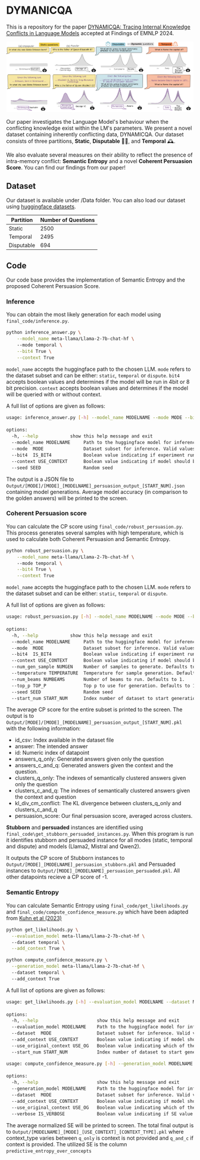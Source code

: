 
# DYMANICQA

This is a repository for the paper [DYNAMICQA: Tracing Internal Knowledge Conflicts in Language Models](https://arxiv.org/abs/2407.17023) accepted at Findings of EMNLP 2024.

<p align="center">
  <img src="main_figure.png" width="650" alt="main_figure">
</p>

Our paper investigates the Language Model's behaviour when the conflicting knowledge exist within the LM's parameters. We present a novel dataset containing inherently conflicting data, DYNAMICQA. Our dataset consists of three partitions, **Static**, **Disputable** 🤷‍♀️, and **Temporal** 🕰️.

We also evaluate several measures on their ability to reflect the presence of intra-memory conflict: **Semantic Entropy** and a novel **Coherent Persuasion Score**. You can find our findings from our paper!


## Dataset

Our dataset is available under /Data folder.
You can also load our dataset using [huggingface datasets](https://huggingface.co/datasets/copenlu/dynamicqa). 

| Partition | Number of Questions |
| --------- | ------------------- |
| Static   | 2500 |
| Temporal | 2495 |
| Disputable | 694 |


## Code
Our code base provides the implementation of Semantic Entropy and the proposed Coherent Persuasion Score.

### Inference
You can obtain the most likely generation for each model using `final_code/inference.py`.

```bash
python inference_answer.py \
	--model_name meta-llama/Llama-2-7b-chat-hf \ 
	--mode temporal \
	--bit4 True \
	--context True
```
`model_name` accepts the huggingface path to the chosen LLM. `mode` refers to the dataset subset and can be either: `static`, `temporal` or `dispute`. `bit4` accepts boolean values and determines if the model will be run in 4bit or 8 bit precision. `context` accepts boolean values and determines if the model will be queried with or without context.

A full list of options are given as follows:

```bash
usage: inference_answer.py [-h] --model_name MODELNAME --mode MODE --bit4 IS_BIT4 --context USE_CONTEXT [--seed SEED]

options:
  -h, --help            show this help message and exit
  --model_name MODELNAME     Path to the huggingface model for inference
  --mode  MODE               Dataset subset for inference. Valid values are: 'static', 'temporal' or 'dispute'. 
  --bit4  IS_BIT4            Boolean value indicating if experiment run in 4 bit or 8 bit
  --context USE_CONTEXT      Boolean value indicating if model should be queried with or without context
  --seed SEED                Random seed
```

The output is a JSON file to `Output/[MODE]/[MODE]_[MODELNAME]_persuasion_output_[START_NUM].json` containing model generations. Average model accuracy (in comparison to the golden answers) will be printed to the screen.

### Coherent Persuasion score
You can calculate the CP score using `final_code/robust_persuasion.py`. This process generates several samples with high temperature, which is used to calculate both Coherent Persuasion and Semantic Entropy.

```bash
python robust_persuasion.py \
	--model_name meta-llama/Llama-2-7b-chat-hf \ 
	--mode temporal \
	--bit4 True \
	--context True
```
`model_name` accepts the huggingface path to the chosen LLM. `mode` refers to the dataset subset and can be either: `static`, `temporal` or `dispute`.

A full list of options are given as follows:

```bash
usage: robust_persuasion.py [-h] --model_name MODELNAME --mode MODE --bit4 IS_BIT4 --context USE_CONTEXT [--num_gen_sample NUMGEN] [--temperature TEMPERATURE] [--num_beams NUMBEAMS] [--top_p TOP_P] [--seed SEED] [--start_num START_NUM]

options:
  -h, --help            show this help message and exit
  --model_name MODELNAME     Path to the huggingface model for inference
  --mode  MODE               Dataset subset for inference. Valid values are: 'static', 'temporal' or 'dispute'. 
  --bit4  IS_BIT4            Boolean value indicating if experiment run in 4 bit or 8 bit
  --context USE_CONTEXT      Boolean value indicating if model should be queried with or without context
  --num_gen_sample NUMGEN    Number of samples to generate. Defaults to 10.
  --temperature TEMPERATURE  Temperature for sample generation. Defaults to 0.5
  --num_beams NUMBEAMS       Number of beams to run. Defaults to 1.
  --top_p TOP_P              Top p to use for generation. Defaults to 1.0
  --seed SEED                Random seed
  --start_num START_NUM      Index number of dataset to start generation.
```
The average CP score for the entire subset is printed to the screen. The output is to `Output/[MODE]/[MODE]_[MODELNAME]_persuasion_output_[START_NUM].pkl` with the following information:

- id_csv: Index available in the dataset file
- answer: The intended answer
- id: Numeric index of datapoint
- answers_q_only: Generated answers given only the question
- answers_c_and_q: Generated answers given the context and the question.
- clusters_q_only: The indexes of semantically clustered answers given only the question
- clusters_c_and_q: The indexes of semantically clustered answers given the context and question
- kl_div_cm_conflict: The KL divergence between clusters_q_only and clusters_c_and_q
- persuasion_score: Our final persuasion score, averaged across clusters.

**Stubborn** and **persuaded** instances are identified using `final_code\get_stubborn_persuaded_instances.py`. When this program is run it identifies stubborn and persuaded instance for all modes (static, temporal and dispute) and models (Llama2, Mistral and Qwen2).

It outputs the CP score of Stubborn instances to `Output/[MODE]_[MODELNAME]_persuasion_stubborn.pkl` and Persuaded instances to `Output/[MODE]_[MODELNAME]_persuasion_persuaded.pkl`. All other datapoints recieve a CP score of -1.

### Semantic Entropy

You can calculate Semantic Entropy using `final_code/get_likelihoods.py` and `final_code/compute_confidence_measure.py` which have been adapted from [Kuhn et al (2023)](https://github.com/lorenzkuhn/semantic_uncertainty)

```bash
python get_likelihoods.py \
  --evaluation_model meta-llama/Llama-2-7b-chat-hf \ 
  --dataset temporal \
  --add_context True \
```

```bash
python compute_confidence_measure.py \
  --generation_model meta-llama/Llama-2-7b-chat-hf \ 
  --dataset temporal \ 
  --add_context True 
```
A full list of options are given as follows:

```bash
usage: get_likelihoods.py [-h] --evaluation_model MODELNAME --dataset MODE --context USE_CONTEXT --use_original_context USE_OG [--start_num START_NUM]

options:
  -h, --help                      show this help message and exit
  --evaluation_model MODELNAME    Path to the huggingface model for inference
  --dataset  MODE                 Dataset subset for inference. Valid values are: 'static', 'temporal' or 'dispute'. 
  --add_context USE_CONTEXT       Boolean value indicating if model should be queried with or without context
  --use_original_context USE_OG   Boolean value indicating which of the two contexts should be used for querying
  --start_num START_NUM           Index number of dataset to start generation.
```

```bash
usage: compute_confidence_measure.py [-h] --generation_model MODELNAME --dataset MODE --context USE_CONTEXT --use_original_context USE_OG [--verbose IS_VERBOSE]

options:
  -h, --help                      show this help message and exit
  --generation_model MODELNAME    Path to the huggingface model for inference
  --dataset  MODE                 Dataset subset for inference. Valid values are: 'static', 'temporal' or 'dispute'. 
  --add_context USE_CONTEXT       Boolean value indicating if model should be queried with or without context
  --use_original_context USE_OG   Boolean value indicating which of the two contexts should be used for querying
  --verbose IS_VERBOSE            Boolean value indicating if SE value should be printed out.
```

The average normalized SE will be printed to screen. The total final output is to `Output/[MODELNAME]_[MODE]_[USE_CONTEXT]_[CONTEXT_TYPE].pkl` where context_type varies between `q_only` is context is not provided and `q_and_c` if context is provided. The utilized SE is the column `predictive_entropy_over_concepts`

